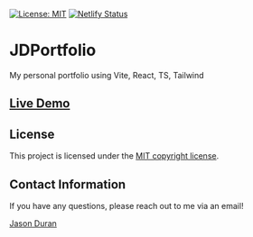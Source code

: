 [![License: MIT](https://img.shields.io/badge/License-MIT-blue.svg)](https://opensource.org/licenses/MIT) [![Netlify Status](https://api.netlify.com/api/v1/badges/4ffda06a-d7d4-4852-8014-cb28ee52af85/deploy-status)](https://app.netlify.com/sites/blu-forecast/deploys)
# JDPortfolio
My personal portfolio using Vite, React, TS, Tailwind

## [Live Demo](https://jasonduran.me/ "My Portfolio")

## License

This project is licensed under the [MIT copyright license](./LICENSE "MIT copyright license").

## Contact Information

If you have any questions, please reach out to me via an email!

[Jason Duran](jasonduran303@gmail.com "Jason Duran")
